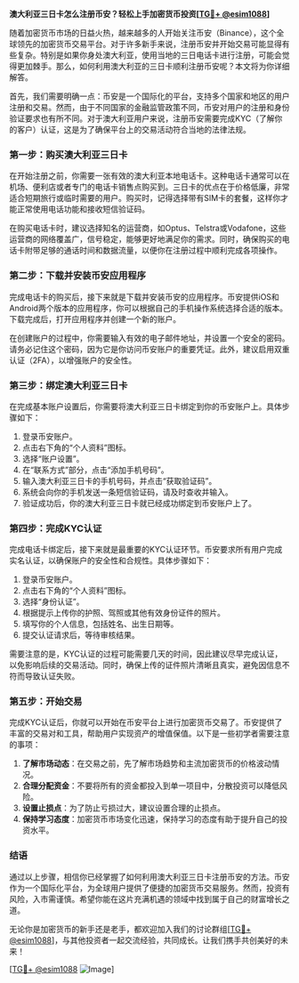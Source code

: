 **澳大利亚三日卡怎么注册币安？轻松上手加密货币投资[[TG💪+ @esim1088](https://t.me/s/esim1088)]**

随着加密货币市场的日益火热，越来越多的人开始关注币安（Binance），这个全球领先的加密货币交易平台。对于许多新手来说，注册币安并开始交易可能显得有些复杂。特别是如果你身处澳大利亚，使用当地的三日电话卡进行注册，可能会觉得更加棘手。那么，如何利用澳大利亚的三日卡顺利注册币安呢？本文将为你详细解答。

首先，我们需要明确一点：币安是一个国际化的平台，支持多个国家和地区的用户注册和交易。然而，由于不同国家的金融监管政策不同，币安对用户的注册和身份验证要求也有所不同。对于澳大利亚用户来说，注册币安需要完成KYC（了解你的客户）认证，这是为了确保平台上的交易活动符合当地的法律法规。

### 第一步：购买澳大利亚三日卡

在开始注册之前，你需要一张有效的澳大利亚本地电话卡。这种电话卡通常可以在机场、便利店或者专门的电话卡销售点购买到。三日卡的优点在于价格低廉，非常适合短期旅行或临时需要的用户。购买时，记得选择带有SIM卡的套餐，这样你才能正常使用电话功能和接收短信验证码。

在购买电话卡时，建议选择知名的运营商，如Optus、Telstra或Vodafone，这些运营商的网络覆盖广，信号稳定，能够更好地满足你的需求。同时，确保购买的电话卡附带足够的通话时间和数据流量，以便你在注册过程中顺利完成各项操作。

### 第二步：下载并安装币安应用程序

完成电话卡的购买后，接下来就是下载并安装币安的应用程序。币安提供iOS和Android两个版本的应用程序，你可以根据自己的手机操作系统选择合适的版本。下载完成后，打开应用程序并创建一个新的账户。

在创建账户的过程中，你需要输入有效的电子邮件地址，并设置一个安全的密码。请务必记住这个密码，因为它是你访问币安账户的重要凭证。此外，建议启用双重认证（2FA），以增强账户的安全性。

### 第三步：绑定澳大利亚三日卡

在完成基本账户设置后，你需要将澳大利亚三日卡绑定到你的币安账户上。具体步骤如下：

1. 登录币安账户。
2. 点击右下角的“个人资料”图标。
3. 选择“账户设置”。
4. 在“联系方式”部分，点击“添加手机号码”。
5. 输入澳大利亚三日卡的手机号码，并点击“获取验证码”。
6. 系统会向你的手机发送一条短信验证码，请及时查收并输入。
7. 验证成功后，你的澳大利亚三日卡就已经成功绑定到币安账户上了。

### 第四步：完成KYC认证

完成电话卡绑定后，接下来就是最重要的KYC认证环节。币安要求所有用户完成实名认证，以确保账户的安全性和合规性。具体步骤如下：

1. 登录币安账户。
2. 点击右下角的“个人资料”图标。
3. 选择“身份认证”。
4. 根据提示上传你的护照、驾照或其他有效身份证件的照片。
5. 填写你的个人信息，包括姓名、出生日期等。
6. 提交认证请求后，等待审核结果。

需要注意的是，KYC认证的过程可能需要几天的时间，因此建议尽早完成认证，以免影响后续的交易活动。同时，确保上传的证件照片清晰且真实，避免因信息不符而导致认证失败。

### 第五步：开始交易

完成KYC认证后，你就可以开始在币安平台上进行加密货币交易了。币安提供了丰富的交易对和工具，帮助用户实现资产的增值保值。以下是一些初学者需要注意的事项：

1. **了解市场动态**：在交易之前，先了解市场趋势和主流加密货币的价格波动情况。
2. **合理分配资金**：不要将所有的资金都投入到单一项目中，分散投资可以降低风险。
3. **设置止损点**：为了防止亏损过大，建议设置合理的止损点。
4. **保持学习态度**：加密货币市场变化迅速，保持学习的态度有助于提升自己的投资水平。

### 结语

通过以上步骤，相信你已经掌握了如何利用澳大利亚三日卡注册币安的方法。币安作为一个国际化平台，为全球用户提供了便捷的加密货币交易服务。然而，投资有风险，入市需谨慎。希望你能在这片充满机遇的领域中找到属于自己的财富增长之道。

无论你是加密货币的新手还是老手，都欢迎加入我们的讨论群组[[TG💪+ @esim1088](https://t.me/s/esim1088)]，与其他投资者一起交流经验，共同成长。让我们携手共创美好的未来！

[[TG💪+ @esim1088](https://t.me/s/esim1088) ![Image](https://i.postimg.cc/4NQfJmqS/Snipaste-2025-05-13-00-14-12.png)]